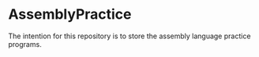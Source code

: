 # AssemblyPractice
The intention for this repository is to store the assembly language practice programs.
